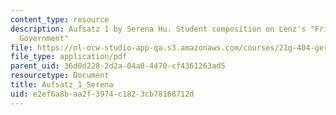 ```yaml
---
content_type: resource
description: Aufsatz 1 by Serena Hu. Student composition on Lenz's "Friend of the
  Government"
file: https://ol-ocw-studio-app-qa.s3.amazonaws.com/courses/21g-404-german-iv-spring-2005/e2ef6a8baa2f3974c1823cb78168712d_MIT21G_404S05_aufsatz1sere.pdf
file_type: application/pdf
parent_uid: 36d8d228-2d2a-04a0-4470-cf4361263ad5
resourcetype: Document
title: Aufsatz_1_Serena
uid: e2ef6a8b-aa2f-3974-c182-3cb78168712d
---
```

